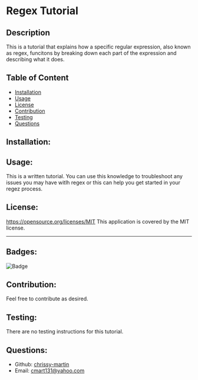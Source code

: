 # Regex Tutorial
  

## Description

This is a tutorial that explains how a specific regular expression, also known as regex, funcitons by breaking down each part of the expression and describing what it does.

## Table of Content
- [Installation](#installation)
- [Usage](#usage)
- [License](#license)
- [Contribution](#contribution)
- [Testing](#testing)
- [Questions](#questions)


## Installation:



## Usage:

This is a written tutorial. You can use this knowledge to troubleshoot any issues you may have witlh regex or this can help you get started in your regez process. 

## License:

https://opensource.org/licenses/MIT
This application is covered by the MIT license.

-----

## Badges:

![Badge](https://img.shields.io/badge/License-MIT-blue.svg)


## Contribution:
Feel free to contribute as desired.


## Testing:

There are no testing instructions for this tutorial.


## Questions:

- Github: [chrissy-martin](https://github.com/chrissy-martin)
- Email: cmart131@yahoo.com 
